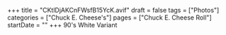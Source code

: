 +++
title = "CKtlDjAKCnFWsfB15YcK.avif"
draft = false
tags = ["Photos"]
categories = ["Chuck E. Cheese's"]
pages = ["Chuck E. Cheese Roll"]
startDate = ""
+++
90's White Variant
